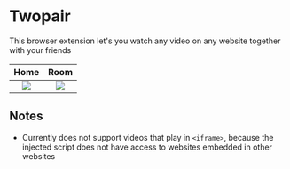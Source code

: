 # Twopair

This browser extension let's you watch any video on any website together with your friends


|                                              Home                                               |                                              Room                                               |
| :---------------------------------------------------------------------------------------------: | :---------------------------------------------------------------------------------------------: |
| ![](https://github.com/Tronikelis/twopair/assets/56039679/92aa08cf-debc-496c-be22-3f27746137cd) | ![](https://github.com/Tronikelis/twopair/assets/56039679/0ee0294a-73a8-47b8-a48b-fec3e2885b89) |


## Notes

- Currently does not support videos that play in `<iframe>`, because the injected script does not have access to websites embedded in other websites